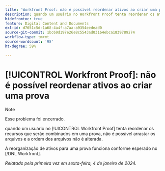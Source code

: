 ```yaml
---
title: 'Workfront Proof: não é possível reordenar ativos ao criar uma prova'
description: quando um usuário no Workfront Proof tenta reordenar os ativos que serão combinados em uma prova, não é possível arrastar os arquivos e a ordem dos arquivos não é alterada.
hidefromtoc: true
feature: Digital Content and Documents
exl-id: d7651c5d-1a68-4a4f-a7aa-a9354eedead0
source-git-commit: 1bc69d197e26e8c5543ad03164ebca1839789274
workflow-type: tm+mt
source-wordcount: '98'
ht-degree: 59%

---
```


# [!UICONTROL Workfront Proof]: não é possível reordenar ativos ao criar uma prova

>[!NOTE]
>
>Esse problema foi encerrado.

quando um usuário no [!UICONTROL Workfront Proof] tenta reordenar os recursos que serão combinados em uma prova, não é possível arrastar os arquivos e a ordem dos arquivos não é alterada.

A reorganização de ativos para uma prova funciona conforme esperado no [!DNL Workfront].

_Relatado pela primeira vez em sexta-feira, 4 de janeiro de 2024._
